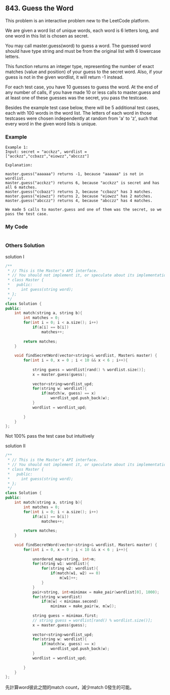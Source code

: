 ## 843. Guess the Word

This problem is an interactive problem new to the LeetCode platform.

We are given a word list of unique words, each word is 6 letters long, and one word in this list is chosen as secret.

You may call master.guess(word) to guess a word.  The guessed word should have type string and must be from the original list with 6 lowercase letters.

This function returns an integer type, representing the number of exact matches (value and position) of your guess to the secret word.  Also, if your guess is not in the given wordlist, it will return -1 instead.

For each test case, you have 10 guesses to guess the word. At the end of any number of calls, if you have made 10 or less calls to master.guess and at least one of these guesses was the secret, you pass the testcase.

Besides the example test case below, there will be 5 additional test cases, each with 100 words in the word list.  The letters of each word in those testcases were chosen independently at random from 'a' to 'z', such that every word in the given word lists is unique.


### Example
```
Example 1:
Input: secret = "acckzz", wordlist = ["acckzz","ccbazz","eiowzz","abcczz"]

Explanation:

master.guess("aaaaaa") returns -1, because "aaaaaa" is not in wordlist.
master.guess("acckzz") returns 6, because "acckzz" is secret and has all 6 matches.
master.guess("ccbazz") returns 3, because "ccbazz" has 3 matches.
master.guess("eiowzz") returns 2, because "eiowzz" has 2 matches.
master.guess("abcczz") returns 4, because "abcczz" has 4 matches.

We made 5 calls to master.guess and one of them was the secret, so we pass the test case.
```

### My Code
```c++
```


### Others Solution
solution I
```c++
/**
 * // This is the Master's API interface.
 * // You should not implement it, or speculate about its implementation
 * class Master {
 *   public:
 *     int guess(string word);
 * };
 */
class Solution {
public:
    int match(string a, string b){
        int matches = 0;
        for(int i = 0; i < a.size(); i++)
            if(a[i] == b[i])
                matches++;
        
        return matches;
    }
    
    void findSecretWord(vector<string>& wordlist, Master& master) {
        for(int i = 0, x = 0 ; i < 10 && x < 6 ; i++){
            
            string guess = wordlist[rand() % wordlist.size()];
            x = master.guess(guess);
            
            vector<string>wordlist_upd;
            for(string w: wordlist){
                if(match(w, guess) == x)
                    wordlist_upd.push_back(w);
            }
            wordlist = wordlist_upd;
            
        }
    }
};
```
Not 100% pass the test case but intuitively

solution II
```c++
/**
 * // This is the Master's API interface.
 * // You should not implement it, or speculate about its implementation
 * class Master {
 *   public:
 *     int guess(string word);
 * };
 */
class Solution {
public:
    int match(string a, string b){
        int matches = 0;
        for(int i = 0; i < a.size(); i++)
            if(a[i] == b[i])
                matches++;
        
        return matches;
    }
    
    void findSecretWord(vector<string>& wordlist, Master& master) {
        for(int i = 0, x = 0 ; i < 10 && x < 6 ; i++){
            
            unordered_map<string, int>m;
            for(string w1: wordlist){
                for(string w2: wordlist){
                    if(match(w1, w2) == 0)
                        m[w1]++;
                }
            }
            pair<string, int>minimax = make_pair(wordlist[0], 1000);
            for(string w:wordlist)
                if(m[w] < minimax.second)
                    minimax = make_pair(w, m[w]);
            
            string guess = minimax.first;
            // string guess = wordlist[rand() % wordlist.size()];
            x = master.guess(guess);
            
            vector<string>wordlist_upd;
            for(string w: wordlist){
                if(match(w, guess) == x)
                    wordlist_upd.push_back(w);
            }
            wordlist = wordlist_upd;
            
        }
    }
};
```
先計算word彼此之間的match count，減少match 0發生的可能。
